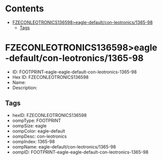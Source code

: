 



Contents
========

* [FZECONLEOTRONICS136598>eagle-default/con-leotronics/1365-98](#fzeconleotronics136598eagle-defaultcon-leotronics1365-98)
	* [Tags](#tags)

# FZECONLEOTRONICS136598>eagle-default/con-leotronics/1365-98

- ID: FOOTPRINT-eagle-eagle-default-con-leotronics-1365-98
- Hex ID: FZECONLEOTRONICS136598
- Name: 
- Description: 

## Tags

- hexID: FZECONLEOTRONICS136598
- oompType: FOOTPRINT
- oompSize: eagle
- oompColor: eagle-default
- oompDesc: con-leotronics
- oompIndex: 1365-98
- oompName: eagle-default/con-leotronics/1365-98
- oompID: FOOTPRINT-eagle-eagle-default-con-leotronics-1365-98
